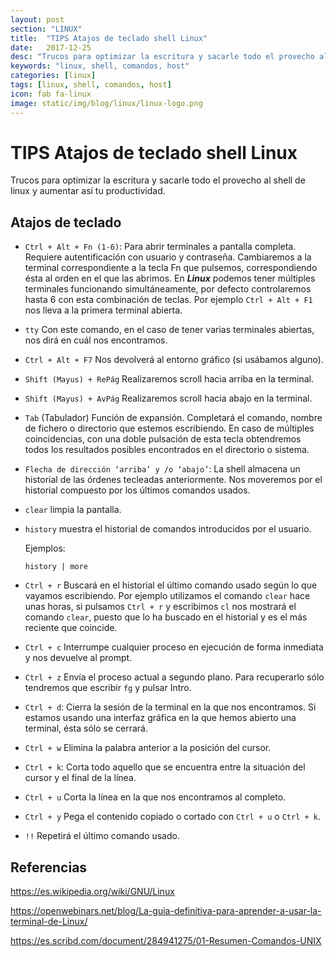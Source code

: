 ```yaml
---
layout: post
section: "LINUX"
title:  "TIPS Atajos de teclado shell Linux"
date:   2017-12-25
desc: "Trucos para optimizar la escritura y sacarle todo el provecho al shell de linux y aumentar así tu productividad."
keywords: "linux, shell, comandos, host"
categories: [linux]
tags: [linux, shell, comandos, host]
icon: fab fa-linux
image: static/img/blog/linux/linux-logo.png
---
```


# TIPS Atajos de teclado shell Linux #

Trucos para optimizar la escritura y sacarle todo el provecho al shell de linux y aumentar así tu productividad.

<!-- more -->

## Atajos de teclado ##

- `Ctrl + Alt + Fn (1-6)`: Para abrir terminales a pantalla completa. Requiere autentificación con usuario y contraseña. Cambiaremos a la terminal correspondiente a la tecla Fn que pulsemos, correspondiendo ésta al orden en el que las abrimos. En ***Linux*** podemos tener múltiples terminales funcionando simultáneamente, por defecto controlaremos hasta 6 con esta combinación de teclas. Por ejemplo `Ctrl + Alt + F1` nos lleva a la primera terminal abierta.

- `tty` Con este comando, en el caso de tener varias terminales abiertas, nos dirá en cuál nos encontramos.

- `Ctrl + Alt + F7` Nos devolverá al entorno gráfico (si usábamos alguno).

- `Shift (Mayus) + RePág` Realizaremos scroll hacia arriba en la terminal.

- `Shift (Mayus) + AvPág` Realizaremos scroll hacia abajo en la terminal.

- `Tab` (Tabulador) Función de  expansión. Completará el comando, nombre de fichero o directorio que estemos escribiendo. En caso de múltiples coincidencias, con una doble pulsación de esta tecla obtendremos todos los resultados posibles encontrados en el directorio o sistema.

- `Flecha de dirección ‘arriba’ y /o ‘abajo’`: La shell almacena un historial de las órdenes tecleadas anteriormente. Nos moveremos por el historial compuesto por los últimos comandos usados.

- `clear` limpia la pantalla.

- `history` muestra el historial de comandos introducidos por el usuario.
	
	Ejemplos: 
	
	`history | more`

- `Ctrl + r` Buscará en el historial el último comando usado según lo que vayamos escribiendo. Por ejemplo utilizamos el comando `clear` hace unas horas, si pulsamos `Ctrl + r` y escribimos `cl` nos mostrará el comando `clear`, puesto que lo ha buscado en el historial y es el más reciente que coincide.

- `Ctrl + c` Interrumpe cualquier proceso en ejecución de forma inmediata y nos devuelve al prompt.

- `Ctrl + z` Envía el proceso actual a segundo plano. Para recuperarlo sólo tendremos que escribir `fg` y pulsar Intro.

- `Ctrl + d`: Cierra la sesión de la terminal en la que nos encontramos. Si estamos usando una interfaz gráfica en la que hemos abierto una terminal, ésta sólo se cerrará.

- `Ctrl + w` Elimina la palabra anterior a la posición del cursor.

- `Ctrl + k`: Corta todo aquello que se encuentra entre la situación del cursor y el final de la línea.

- `Ctrl + u` Corta la línea en la que nos encontramos al completo.

- `Ctrl + y` Pega el contenido copiado o cortado con `Ctrl + u` o `Ctrl + k`.

- `!!` Repetirá el último comando usado.

## Referencias ##

https://es.wikipedia.org/wiki/GNU/Linux

https://openwebinars.net/blog/La-guia-definitiva-para-aprender-a-usar-la-terminal-de-Linux/

https://es.scribd.com/document/284941275/01-Resumen-Comandos-UNIX